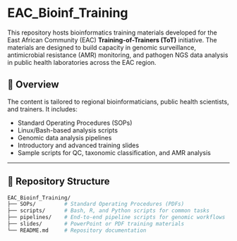 # EAC_Bioinf_Training

This repository hosts bioinformatics training materials developed for the East African Community (EAC) **Training-of-Trainers (ToT)** initiative. The materials are designed to build capacity in genomic surveillance, antimicrobial resistance (AMR) monitoring, and pathogen NGS data analysis in public health laboratories across the EAC region.

## 🧬 Overview

The content is tailored to regional bioinformaticians, public health scientists, and trainers. It includes:

- Standard Operating Procedures (SOPs)
- Linux/Bash-based analysis scripts
- Genomic data analysis pipelines
- Introductory and advanced training slides
- Sample scripts for QC, taxonomic classification, and AMR analysis

---

## 📁 Repository Structure

```bash
EAC_Bioinf_Training/
├── SOPs/         # Standard Operating Procedures (PDFs)
├── scripts/      # Bash, R, and Python scripts for common tasks
├── pipelines/    # End-to-end pipeline scripts for genomic workflows
├── slides/       # PowerPoint or PDF training materials
└── README.md     # Repository documentation
```
